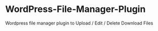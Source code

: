 # WordPress-File-Manager-Plugin
Wordpress file manager plugin to Upload / Edit / Delete Download Files
